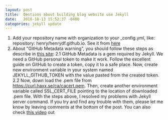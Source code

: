 ```yaml
---
layout: post
title:  Qestions about building blog website use Jekyll
date:   2016-10-13 15:52:37 -0400
categories: jekyll update
---
```

1. Add your repository name with organization to your _config.yml, like: repository: henry/henrydf.github.io. See it from [here](https://github.com/jekyll/jekyll/issues/4705)
2. About "GitHub Metadata warning", you should follow these steps as describe in [this site](https://www.hieule.info/programming/fix-errors-github-metadata-ssl-certificate-running-jekyll-serve/):
2.1 GitHub Metadata is a gem required by Jekyll. We need a GitHub personal token to make it work. Follow the excellent guide on GitHub to create a token, copy it to a safe place.
Now, create new environment variable in your system named JEKYLL_GITHUB_TOKEN with the value pasted from the created token. 
2.2 Now, down load the .pem file from https://curl.haxx.se/ca/cacert.pem. Then, create another environment variable called SSL_CERT_FILE pointing to the location of downloaded .pem file.
With the steps above, I resolved my problems with Jekyll server command. If you try and find any trouble with them, please let me know by leaving comments at the bottom of the post.
You can also check [this video](https://www.youtube.com/watch?v=1bQqkyvH5ps) out 